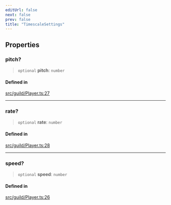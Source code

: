 ```yaml
---
editUrl: false
next: false
prev: false
title: "TimescaleSettings"
---
```


## Properties

### pitch?

> `optional` **pitch**: `number`

#### Defined in

[src/guild/Player.ts:27](https://github.com/shipgirlproject/shoukaku/blob/f3e4f8953c070c0cdfec493d072e6a22e3555895/src/guild/Player.ts#L27)

***

### rate?

> `optional` **rate**: `number`

#### Defined in

[src/guild/Player.ts:28](https://github.com/shipgirlproject/shoukaku/blob/f3e4f8953c070c0cdfec493d072e6a22e3555895/src/guild/Player.ts#L28)

***

### speed?

> `optional` **speed**: `number`

#### Defined in

[src/guild/Player.ts:26](https://github.com/shipgirlproject/shoukaku/blob/f3e4f8953c070c0cdfec493d072e6a22e3555895/src/guild/Player.ts#L26)
